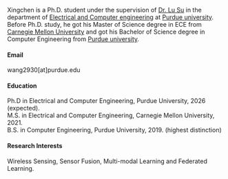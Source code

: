 


Xingchen is a Ph.D. student under the supervision of [Dr. Lu Su](https://engineering.purdue.edu/~lusu/) in the department of [Electrical and Computer engineering](https://engineering.purdue.edu/ECE) at [Purdue university](https://www.purdue.edu/). Before Ph.D. study, he got his Master of Science degree in ECE from [Carnegie Mellon University](https://www.cmu.edu/) and got his Bachelor of Science degree in Computer Engineering from [Purdue university](https://www.purdue.edu/).

#### Email
wang2930[at]purdue.edu

#### Education

Ph.D in Electrical and Computer Engineering, Purdue University, 2026 (expected). \
M.S. in Electrical and Computer Engineering, Carnegie Mellon University, 2021. \
B.S. in Computer Engineering, Purdue University, 2019. (highest distinction)

#### Research Interests
Wireless Sensing, Sensor Fusion, Multi-modal Learning and Federated Learning.

